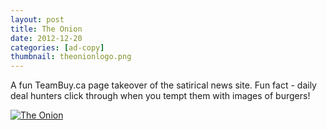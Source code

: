 ```yaml
---
layout: post
title: The Onion
date: 2012-12-20
categories: [ad-copy]
thumbnail: theonionlogo.png
---
```

<p>A fun TeamBuy.ca page takeover of the satirical news site. Fun fact - daily deal hunters click through when you tempt them with images of burgers!</p>

<a class="zoom" href="{{ site.url }}/images/theonioncopy.png">
  <img alt="The Onion" src="{{ site.url }}/images/theonioncopy.png"/>
</a>

